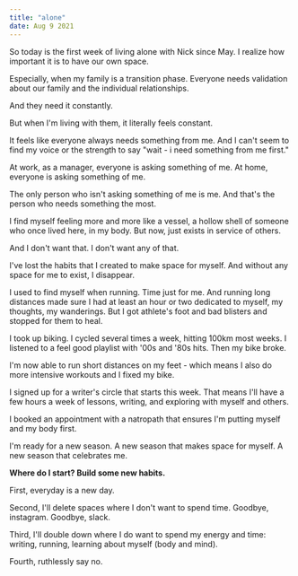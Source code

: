 ```yaml
---
title: "alone"
date: Aug 9 2021
---
```


So today is the first week of living alone with Nick since May. I realize how important it is to have our own space. 

Especially, when my family is a transition phase. Everyone needs validation about our family and the individual relationships.

And they need it constantly.

But when I'm living with them, it literally feels constant.

It feels like everyone always needs something from me. And I can't seem to find my voice or the strength to say "wait - i need something from me first."

At work, as a manager, everyone is asking something of me. At home, everyone is asking something of me. 

The only person who isn't asking something of me is me. And that's the person who needs something the most.

I find myself feeling more and more like a vessel, a hollow shell of someone who once lived here, in my body. But now, just exists in service of others.

And I don't want that. I don't want any of that. 

I've lost the habits that I created to make space for myself. And without any space for me to exist, I disappear. 

I used to find myself when running. Time just for me. And running long distances made sure I had at least an hour or two dedicated to myself, my thoughts, my wanderings. 
But I got athlete's foot and bad blisters and stopped for them to heal.

I took up biking. I cycled several times a week, hitting 100km most weeks. I listened to a feel good playlist with '00s and '80s hits.
Then my bike broke. 

I'm now able to run short distances on my feet - which means I also do more intensive workouts and I fixed my bike.

I signed up for a writer's circle that starts this week. That means I'll have a few hours a week of lessons, writing, and exploring with myself and others. 

I booked an appointment with a natropath that ensures I'm putting myself and my body first.

I'm ready for a new season. A new season that makes space for myself. A new season that celebrates me.

**Where do I start? Build some new habits.**

First, everyday is a new day. 

Second, I'll delete spaces where I don't want to spend time. Goodbye, instagram. Goodbye, slack. 

Third, I'll double down where I do want to spend my energy and time: writing, running, learning about myself (body and mind).

Fourth, ruthlessly say no. 
